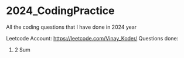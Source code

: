 # 2024_CodingPractice
All the coding questions that I have done in 2024 year

Leetcode Account: https://leetcode.com/Vinay_Koder/
Questions done:
1. 2 Sum
